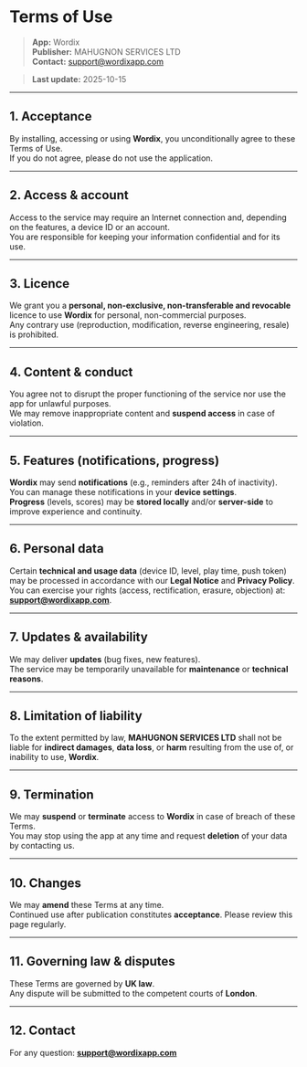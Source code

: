# Terms of Use

> **App:** Wordix  
> **Publisher:** MAHUGNON SERVICES LTD  
> **Contact:** support@wordixapp.com

> **Last update:** 2025-10-15

---

## 1. Acceptance

By installing, accessing or using **Wordix**, you unconditionally agree to these Terms of Use.  
If you do not agree, please do not use the application.

---

## 2. Access & account

Access to the service may require an Internet connection and, depending on the features, a device ID or an account.  
You are responsible for keeping your information confidential and for its use.

---

## 3. Licence

We grant you a **personal, non-exclusive, non-transferable and revocable** licence to use **Wordix** for personal, non-commercial purposes.  
Any contrary use (reproduction, modification, reverse engineering, resale) is prohibited.

---

## 4. Content & conduct

You agree not to disrupt the proper functioning of the service nor use the app for unlawful purposes.  
We may remove inappropriate content and **suspend access** in case of violation.

---

## 5. Features (notifications, progress)

**Wordix** may send **notifications** (e.g., reminders after 24h of inactivity).  
You can manage these notifications in your **device settings**.  
**Progress** (levels, scores) may be **stored locally** and/or **server-side** to improve experience and continuity.

---

## 6. Personal data

Certain **technical and usage data** (device ID, level, play time, push token) may be processed in accordance with our **Legal Notice** and **Privacy Policy**.  
You can exercise your rights (access, rectification, erasure, objection) at: **support@wordixapp.com**.

---

## 7. Updates & availability

We may deliver **updates** (bug fixes, new features).  
The service may be temporarily unavailable for **maintenance** or **technical reasons**.

---

## 8. Limitation of liability

To the extent permitted by law, **MAHUGNON SERVICES LTD** shall not be liable for **indirect damages**, **data loss**, or **harm** resulting from the use of, or inability to use, **Wordix**.

---

## 9. Termination

We may **suspend** or **terminate** access to **Wordix** in case of breach of these Terms.  
You may stop using the app at any time and request **deletion** of your data by contacting us.

---

## 10. Changes

We may **amend** these Terms at any time.  
Continued use after publication constitutes **acceptance**. Please review this page regularly.

---

## 11. Governing law & disputes

These Terms are governed by **UK law**.  
Any dispute will be submitted to the competent courts of **London**.

---

## 12. Contact

For any question: **support@wordixapp.com**
